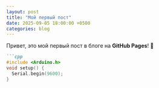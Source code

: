 ```yaml
---
layout: post
title: "Мой первый пост"
date: 2025-09-05 18:00:00 +0500
categories: blog
---
```


Привет, это мой первый пост в блоге на **GitHub Pages**! 🎉  

```markdown
```cpp
#include <Arduino.h>
void setup() {
  Serial.begin(9600);
}
